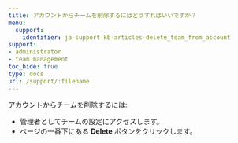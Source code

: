 ```yaml
---
title: アカウントからチームを削除するにはどうすればいいですか？
menu:
  support:
    identifier: ja-support-kb-articles-delete_team_from_account
support:
- administrator
- team management
toc_hide: true
type: docs
url: /support/:filename
---
```


アカウントからチームを削除するには:

- 管理者としてチームの設定にアクセスします。
- ページの一番下にある **Delete** ボタンをクリックします。